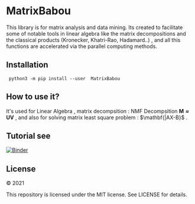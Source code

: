 # MatrixBabou
  
This library is for matrix analysis and data mining. Its created to facilitate some of notable tools in linear algebra like the matrix decompositions and the classical products (Kronecker, Khatri-Rao, Hadamard..) , and all this functions are accelerated via the parallel computing methods.

## Installation
``` python3 -m pip install --user  MatrixBabou```



## How to use it?
It's used for Linear Algebra , matrix decompsition : NMF Decompsition $\mathbf{M\approx UV}$ ,
 and also for solving  matrix least square problem  : $\mathbf{\|AX-B\}$
.



## Tutorial see
[![Binder](https://mybinder.org/badge_logo.svg)](https://mybinder.org/v2/gh/mohamedlaminebabou/BABOUMATH/HEAD)
 
## License

© 2021 

This repository is licensed under the MIT license. See LICENSE for details.
